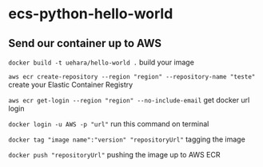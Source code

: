 # ecs-python-hello-world

## Send our container up to AWS
`docker build -t uehara/hello-world .` build your image

`aws ecr create-repository --region "region" --repository-name "teste"` create your Elastic Container Registry

`aws ecr get-login --region "region" --no-include-email` get docker url login

`docker login -u AWS -p "url"` run this command on terminal

`docker tag "image name":"version" "repositoryUrl"` tagging the image

`docker push "repositoryUrl"` pushing the image up to AWS ECR
